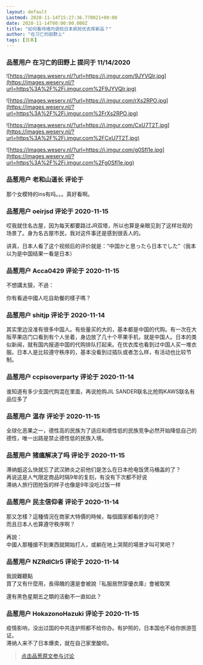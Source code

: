 ```yaml
---
layout: default
Lastmod: 2020-11-14T15:27:36.770021+00:00
date: 2020-11-14T00:00:00.000Z
title: "如何看待墙内调侃日本疯抢优衣库新品？"
author: "在习亡的田野上"
tags: [日本]
---
```



### 品葱用户 **在习亡的田野上** 提问于 11/14/2020
    
![https://images.weserv.nl/?url=https://i.imgur.com/9JYVQlr.jpg](https://images.weserv.nl/?url=https%3A%2F%2Fi.imgur.com%2F9JYVQlr.jpg)  
  
![https://images.weserv.nl/?url=https://i.imgur.com/rXs2RPO.jpg](https://images.weserv.nl/?url=https%3A%2F%2Fi.imgur.com%2FrXs2RPO.jpg)  
  
![https://images.weserv.nl/?url=https://i.imgur.com/CxU7T2T.jpg](https://images.weserv.nl/?url=https%3A%2F%2Fi.imgur.com%2FCxU7T2T.jpg)  
  
![https://images.weserv.nl/?url=https://i.imgur.com/g0Sfl1e.jpg](https://images.weserv.nl/?url=https%3A%2F%2Fi.imgur.com%2Fg0Sfl1e.jpg)
    
                

### 品葱用户 **老和山道长** 评论于 
        
那个女模特的ins有吗。。。真好看啊。
        
                

### 品葱用户 **oeirjsd** 评论于 2020-11-15
        
哎我就住名古屋，因为每天都要路过JR双塔，所以也算是亲眼见到了这样壮观的场景了。身为名古屋市民，我对这件事还是感到很丢人的。  
  
讲真，日本人看了这个视频后的评价就是：“中国かと思ったら日本でした”（我本以为是中国结果一看是日本）
        
                

### 品葱用户 **Acca0429** 评论于 2020-11-15
        
不想講太狠，不過：  
  
你有看過中國人吃自助餐的樣子嗎？
        
                

### 品葱用户 **shitjp** 评论于 2020-11-14
        
其实里边没准有很多中国人。有些量买的大的，基本都是中国的代购。有一次在大阪苹果店门口看到有个人坐着，身边放了几十个苹果手机，就是中国人。日本的类似新闻，就有国内报道中国的代购排队打起来。在优衣库也看到过中国人买一堆衣服。日本人是比较遵守秩序的，基本没看到过插队或者怎么样，有活动也比较节制。
        
                

### 品葱用户 **ccpisoverparty** 评论于 2020-11-14
        
谁知道有多少支国代购混在里面，再说抢购JIL SANDER联名比抢购KAWS联名有品位多了
        
                

### 品葱用户 **温存** 评论于 2020-11-15
        
全球化恶果之一，德性高的民族为了适应和德性低的民族竞争必然开始降低自己的德性，唯一出路是禁止德性低的民族入境。
        
                

### 品葱用户 **猪瘟解决了吗** 评论于 2020-11-15
        
滞纳蛆这么快就忘了武汉肺炎之前他们是怎么在日本抢电饭煲马桶盖的了？  
再说这是人气限定商品时隔9年的复刻，有没有下次都不好说  
滞纳人旅行团抢饭的样子也像是9年没吃过饭一样
        
                

### 品葱用户 **民主信仰者** 评论于 2020-11-14
        
那又怎樣？這種情況在商家大特價的時候，每個國家都看的到吧？  
而且日本人也算遵守秩序啊？  
  
再說：  
中國人那種搶不到東西就開始打人，或躺在地上哭鬧的場景才叫可笑吧？
        
                

### 品葱用户 **NZRdlClr5** 评论于 2020-11-14
        
我說難聽點  
買了又有什麼用，長得醜的還是會被說『私服居然穿優衣庫』會被取笑  
  
還有黑色星期五之類的活動不一直如此？
        
                

### 品葱用户 **HokazonoHazuki** 评论于 2020-11-15
        
疫情影响，没出过国的中共连护照都不给你办。有护照的，日本国也不给你旅游签证。  
滞纳人来不了日本爆卖，就在自己家里酸呗。
        
                





> [点击品葱原文参与讨论](https://pincong.rocks/question/33517)


